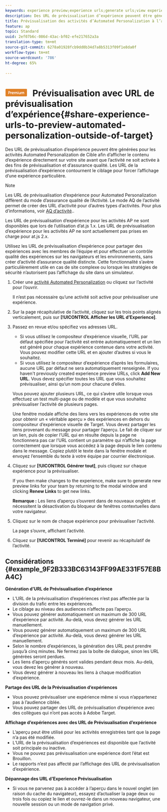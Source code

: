 ```yaml
---
keywords: experience preview;experience urls;generate urls;view experience urls
description: Des URL de prévisualisation d’expérience peuvent être générées pour les activités Automated Personalization de Cible afin d’afficher le contenu d’expérience directement sur votre site avant que l’activité ne soit activée à des fins de prévisualisation et d’assurance qualité. Les URL de la prévisualisation d’expérience contournent le ciblage pour forcer l’affichage d’une expérience particulière.
title: Prévisualisation des activités d’Automated Personalization à l’aide des URL de prévisualisation d’expérience
feature: ap
topic: Standard
uuid: 2ef07b6c-086d-43ac-bf02-efe217652a3a
translation-type: tm+mt
source-git-commit: 6278a01928fcb9dd0b34d7a8b5313f09f1e8da0f
workflow-type: tm+mt
source-wordcount: '786'
ht-degree: 65%

---
```



# ![ACTIVITÉS de Automated Personalization Premium](/help/assets/premium.png) Prévisualisation avec URL de prévisualisation d’expérience{#share-experience-urls-to-preview-automated-personalization-outside-of-target}

Des URL de prévisualisation d’expérience peuvent être générées pour les activités Automated Personalization de Cible afin d’afficher le contenu d’expérience directement sur votre site avant que l’activité ne soit activée à des fins de prévisualisation et d’assurance qualité. Les URL de la prévisualisation d’expérience contournent le ciblage pour forcer l’affichage d’une expérience particulière.

>[!NOTE]
>
>Les URL de prévisualisation d’expérience pour Automated Personalization diffèrent du mode d’assurance qualité de l’Activité. Le mode AQ de l’activité permet de créer des URL d’activité pour d’autres types d’activités. Pour plus d’informations, voir [AQ d’activité](/help/c-activities/c-activity-qa/activity-qa.md)..
>
>Les URL de prévisualisation d’expérience pour les activités AP ne sont disponibles que lors de l’utilisation d’at.js 1.x. Les URL de prévisualisation d’expérience pour les activités AP ne sont actuellement pas prises en charge pour at.js 2.x.

Utilisez les URL de prévisualisation d’expérience pour partager des expériences avec les membres de l’équipe et pour effectuer un contrôle qualité des expériences sur les navigateurs et les environnements, sans créer d’activité d’assurance qualité distincte. Cette fonctionnalité s’avère particulièrement utile en cas de site complexe ou lorsque les stratégies de sécurité n’autorisent pas l’affichage du site dans un simulateur.

1. Créer une [activité Automated Personalization](../../c-activities/t-automated-personalization/create-ap-activity.md#task_8AAF837796D74CF893CA2F88BA1491C9) ou cliquez sur l’activité pour l’ouvrir.

   Il n’est pas nécessaire qu’une activité soit active pour prévisualiser une expérience.
1. Sur la page récapitulative de l’activité, cliquez sur les trois points alignés verticalement, puis sur **[!UICONTROL Afficher les URL d’Experience]**.
1. Passez en revue et/ou spécifiez vos adresses URL.

   * Si vous utilisez le compositeur d’expérience visuelle, l’URL par défaut spécifiée pour l’activité est entrée automatiquement et un lien est généré pour chaque expérience contenue dans votre activité. Vous pouvez modifier cette URL et en ajouter d’autres si vous le souhaitez.
   * Si vous utilisez le compositeur d’expérience d’après les formulaires, aucune URL par défaut ne sera automatiquement renseignée. If you haven&#39;t previously created experience preview URLs, click **Add New URL**. Vous devez spécifier toutes les URL que vous souhaitez prévisualiser, ainsi qu’un nom pour chacune d’elles.

   Vous pouvez ajouter plusieurs URL, ce qui s’avère utile lorsque vous effectuez un test multi-page ou de modèle et que vous souhaitez prévisualiser l’activité de plusieurs pages.

   Une fenêtre modale affiche des liens vers les expériences de votre site pour obtenir un « véritable aperçu » des expériences en dehors du compositeur d’expérience visuelle de Target. Vous devez partager les liens provenant du message pour partager l’aperçu. Le fait de cliquer sur un lien, puis de copier l’URL qui en résulte depuis la page ne fonctionnera pas car l’URL contient un paramètre qui n’affiche la page correctement que lorsque vous accédez à la page depuis le lien contenu dans le message. Copiez plutôt le texte dans la fenêtre modale et envoyez l’ensemble du texte à votre équipe par courrier électronique.
1. Cliquez sur **[!UICONTROL Générer tout]**, puis cliquez sur chaque expérience pour la prévisualiser.

   If you then make changes to the experience, make sure to generate new preview links for your team by returning to the modal window and clicking **Renew Links** to get new links.

   **Remarque :** Les liens d’aperçu s’ouvrent dans de nouveaux onglets et nécessitent la désactivation du bloqueur de fenêtres contextuelles dans votre navigateur.

1. Cliquez sur le nom de chaque expérience pour prévisualiser l’activité.

   La page s’ouvre, affichant l’activité.
1. Cliquez sur **[!UICONTROL Terminé]** pour revenir au récapitulatif de l’activité.

## Considérations {#example_9F2B333BC63143FF99AE331F57E8BA4C}

**Génération d’URL de Prévisualisation d’expérience**

* L’URL de la prévisualisation d’expériences n’est pas affectée par la division du trafic entre les expériences.
* Le ciblage au niveau des audiences n’affecte pas l’aperçu.
* Vous pouvez générer automatiquement un maximum de 300 URL d’expérience par activité. Au-delà, vous devez générer les URL manuellement.
* Vous pouvez générer automatiquement un maximum de 300 URL d’expérience par activité. Au-delà, vous devez générer les URL manuellement.
* Selon le nombre d’expériences, la génération des URL peut prendre jusqu’à cinq minutes. Ne fermez pas la boîte de dialogue, sinon les URL générées seront perdues.
* Les liens d’aperçu générés sont valides pendant deux mois. Au-delà, vous devez les générer à nouveau.
* Vous devez générer à nouveau les liens à chaque modification d’expérience.

**Partage des URL de la Prévisualisation d’expériences**

* Vous pouvez prévisualiser une expérience même si vous n’appartenez pas à l’audience ciblée.
* Vous pouvez partager des URL de prévisualisation d’expérience avec des collègues qui n’ont pas accès à Adobe Target.

**Affichage d’expériences avec des URL de Prévisualisation d’expérience**

* L’aperçu peut être utilisé pour les activités enregistrées tant que la page n’a pas été modifiée.
* L’URL de la prévisualisation d’expériences est disponible que l’activité soit principale ou inactive.
* Vous ne pouvez pas prévisualisation une expérience dont l’état est Brouillon.
* Le rapports n’est pas affecté par l’affichage des URL de prévisualisation d’expérience.

**Dépannage des URL d’Experience Prévisualisation**

* Si vous ne parvenez pas à accéder à l’aperçu dans le nouvel onglet (en raison du cache du navigateur), essayez d’actualiser la page deux ou trois fois ou copiez le lien et ouvrez-le dans un nouveau navigateur, une nouvelle session ou un mode de navigation privé.
